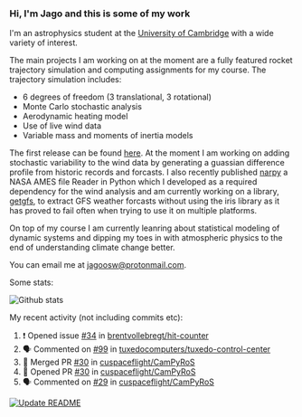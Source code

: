 ### Hi, I'm Jago and this is some of my work

<!--
**jagoosw/jagoosw** is a ✨ _special_ ✨ repository because its `README.md` (this file) appears on your GitHub profile.

Here are some ideas to get you started:

- 🔭 I’m currently working on ...
- 🌱 I’m currently learning ...
- 👯 I’m looking to collaborate on ...
- 🤔 I’m looking for help with ...
- 💬 Ask me about ...
- 📫 How to reach me: ...
- 😄 Pronouns: ...
- ⚡ Fun fact: ...
-->

I'm an astrophysics student at the [University of Cambridge](https://www.ast.cam.ac.uk/students/current.undergraduates/part.ii.astrophysics) with a wide variety of interest.

The main projects I am working on at the moment are a fully featured rocket trajectory simulation and computing assignments for my course. The trajectory simulation includes:
- 6 degrees of freedom (3 translational, 3 rotational)
- Monte Carlo stochastic analysis
- Aerodynamic heating model
- Use of live wind data
- Variable mass and moments of inertia models

The first release can be found [here](https://github.com/CUSF-Simulation/CamPyRoS). At the moment I am working on adding stochastic variability to the wind data by generating a guassian difference profile from historic records and forcasts. I also recently published [narpy](https://pypi.org/project/narpy/) a NASA AMES file Reader in Python which I developed as a required dependency for the wind analysis and am currently working on a library, [getgfs](https://github.com/jagoosw/getgfs), to extract GFS weather forcasts without using the iris library as it has proved to fail often when trying to use it on multiple platforms.

On top of my course I am currently leanring about statistical modeling of dynamic systems and dipping my toes in with atmospheric physics to the end of understanding climate change better.

You can email me at [jagoosw@protonmail.com](mail:jagoosw@protonmail.com).

Some stats:

![Github stats](https://github-readme-stats.vercel.app/api?username=jagoosw&count_private=true&show_icons=true&theme=radical&hide_title=true&hide_border=true)
[](https://komarev.com/ghpvc/?username=jagoosw)

My recent activity (not including commits etc):
<!--START_SECTION:activity-->
1. ❗️ Opened issue [#34](https://github.com/brentvollebregt/hit-counter/issues/34) in [brentvollebregt/hit-counter](https://github.com/brentvollebregt/hit-counter)
2. 🗣 Commented on [#99](https://github.com/tuxedocomputers/tuxedo-control-center/issues/99) in [tuxedocomputers/tuxedo-control-center](https://github.com/tuxedocomputers/tuxedo-control-center)
3. 🎉 Merged PR [#30](https://github.com/cuspaceflight/CamPyRoS/pull/30) in [cuspaceflight/CamPyRoS](https://github.com/cuspaceflight/CamPyRoS)
4. 💪 Opened PR [#30](https://github.com/cuspaceflight/CamPyRoS/pull/30) in [cuspaceflight/CamPyRoS](https://github.com/cuspaceflight/CamPyRoS)
5. 🗣 Commented on [#29](https://github.com/cuspaceflight/CamPyRoS/issues/29) in [cuspaceflight/CamPyRoS](https://github.com/cuspaceflight/CamPyRoS)
<!--END_SECTION:activity-->
[![Update README](https://github.com/jagoosw/jagoosw/actions/workflows/update-readme.yml/badge.svg)](https://github.com/jagoosw/jagoosw/actions/workflows/update-readme.yml)
